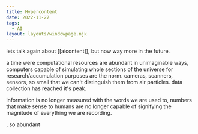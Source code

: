 ```yaml
---
title: Hypercontent
date: 2022-11-27
tags:
  - AI
layout: layouts/windowpage.njk
---
```

lets talk again about [[aicontent]], but now way more in the future.

a time were computational resources are abundant in unimaginable ways, computers capable of simulating whole sections of the universe for research/accumulation purposes are the norm. cameras, scanners, sensors, so small that we can't distinguish them from air particles. data collection has reached it's peak.

information is no longer measured with the words we are used to, numbers that make sense to humans are no longer capable of signifying the magnitude of everything we are recording.

, so abundant